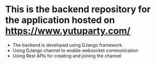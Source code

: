 # This is the backend repository for the application hosted on https://www.yutuparty.com/
- The backend is developed using DJango framework.
- Using DJango channel to enable websocket communication
- Using Rest APIs for creating and joining the channel
